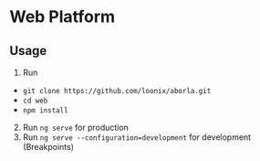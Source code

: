# Web Platform

## Usage

1.  Run

- `git clone https://github.com/loonix/aborla.git`
- `cd web`
- `npm install`

2.  Run `ng serve` for production
3.  Run `ng serve --configuration=development` for development (Breakpoints)
